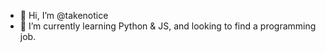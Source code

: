 - 👋 Hi, I’m @takenotice
- 🌱 I’m currently learning Python & JS, and looking to find a programming job.

<!---
takenotice/takenotice is a ✨ special ✨ repository because its `README.md` (this file) appears on your GitHub profile.
You can click the Preview link to take a look at your changes.
--->
